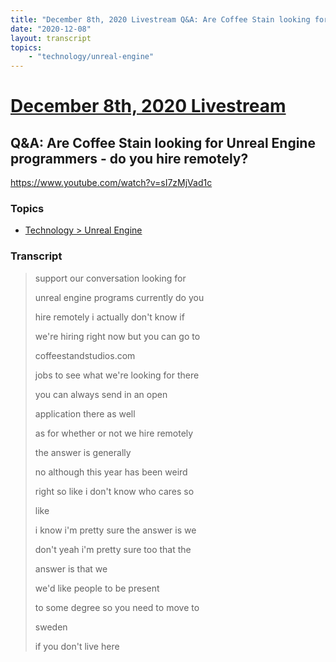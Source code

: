 ```yaml
---
title: "December 8th, 2020 Livestream Q&A: Are Coffee Stain looking for Unreal Engine programmers - do you hire remotely?"
date: "2020-12-08"
layout: transcript
topics:
    - "technology/unreal-engine"
---
```

# [December 8th, 2020 Livestream](../2020-12-08.md)
## Q&A: Are Coffee Stain looking for Unreal Engine programmers - do you hire remotely?
https://www.youtube.com/watch?v=sI7zMjVad1c

### Topics
* [Technology > Unreal Engine](../topics/technology/unreal-engine.md)

### Transcript

> support our conversation looking for
> 
> unreal engine programs currently do you
> 
> hire remotely i actually don't know if
> 
> we're hiring right now but you can go to
> 
> coffeestandstudios.com
> 
> jobs to see what we're looking for there
> 
> you can always send in an open
> 
> application there as well
> 
> as for whether or not we hire remotely
> 
> the answer is generally
> 
> no although this year has been weird
> 
> right so like i don't know who cares so
> 
> like
> 
> i know i'm pretty sure the answer is we
> 
> don't yeah i'm pretty sure too that the
> 
> answer is that we
> 
> we'd like people to be present
> 
> to some degree so you need to move to
> 
> sweden
> 
> if you don't live here
> 
